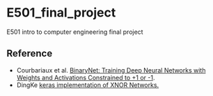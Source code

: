 # E501_final_project
E501 intro to computer engineering final project


## Reference
* Courbariaux et al. [BinaryNet: Training Deep Neural Networks with Weights and Activations Constrained to +1 or -1](http://arxiv.org/abs/1602.02830).
* DingKe [keras implementation of XNOR Networks.](https://github.com/DingKe/nn_playground/tree/master/xnornet)
